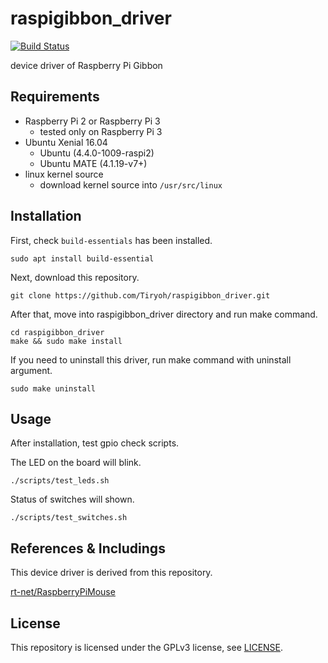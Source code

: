# raspigibbon_driver

[![Build Status](https://travis-ci.org/Tiryoh/raspigibbon_driver.svg?branch=master)](https://travis-ci.org/Tiryoh/raspigibbon_driver)

device driver of Raspberry Pi Gibbon

## Requirements

* Raspberry Pi 2 or Raspberry Pi 3
  * tested only on Raspberry Pi 3
* Ubuntu Xenial 16.04
  * Ubuntu (4.4.0-1009-raspi2)
  * Ubuntu MATE (4.1.19-v7+)
* linux kernel source
  * download kernel source into `/usr/src/linux`

## Installation

First, check `build-essentials` has been installed.

```
sudo apt install build-essential
```

Next, download this repository.

```
git clone https://github.com/Tiryoh/raspigibbon_driver.git
```

After that, move into raspigibbon_driver directory and run make command.

```
cd raspigibbon_driver
make && sudo make install
```

If you need to uninstall this driver, run make command with uninstall argument.

```
sudo make uninstall
```

## Usage

After installation, test gpio check scripts.

The LED on the board will blink.

```
./scripts/test_leds.sh
```

Status of switches will shown.

```
./scripts/test_switches.sh
```


## References & Includings

This device driver is derived from this repository.

[rt-net/RaspberryPiMouse](https://github.com/rt-net/RaspberryPiMouse)

## License

This repository is licensed under the GPLv3 license, see [LICENSE](./LICENSE).

